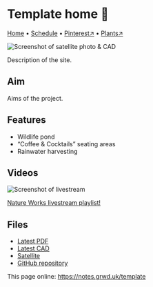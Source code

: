 # Template home 🏡

[Home](https://notes.grwd.uk/template) • [Schedule](https://notes.grwd.uk/template-schedule) • [Pinterest↗](https://pinterest.co.uk/NatureWorksGarden/) • [Plants↗](https://bit.ly/natureworks-plants)

![Screenshot of satellite photo & CAD](https://res.cloudinary.com/growdigital/image/upload/w_320/v1637764609/clifftop/clifftop-0.6-screenshot.jpg)

Description of the site.

## Aim

Aims of the project.

## Features

* Wildlife pond
* “Coffee & Cocktails” seating areas
* Rainwater harvesting

## Videos

![Screenshot of livestream](https://res.cloudinary.com/growdigital/image/upload/w_320/v1638362351/clifftop/clifftop-livestream.jpg)

[Nature Works livestream playlist!](https://www.youtube.com/c/natureworksgarden)

## Files

* [Latest PDF](template.pdf)
* [Latest CAD](template.dxf)
* [Satellite](satellite.jpg)
* [GitHub repository](https://github.com/growdigital/Notes)

This page online: <https://notes.grwd.uk/template>
